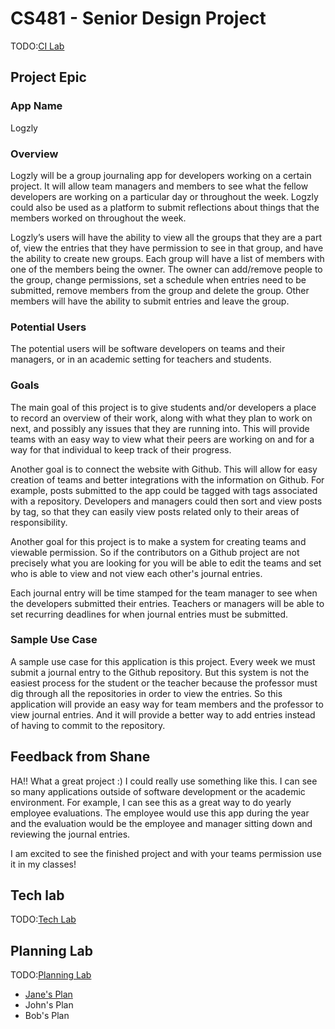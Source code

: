# CS481 - Senior Design Project

TODO:[CI Lab](https://shanep.github.io/capstone/labs/ci/)

## Project Epic

### App Name
Logzly

### Overview
Logzly will be a group journaling app for developers working on a certain project. It will allow team managers and members to see what the fellow developers are working on a particular day or throughout the week. Logzly could also be used as a platform to submit reflections about things that the members worked on throughout the week.

Logzly’s users will have the ability to view all the groups that they are a part of, view the entries that they have permission to see in that group, and have the ability to create new groups. Each group will have a list of members with one of the members being the owner. The owner can add/remove people to the group, change permissions, set a schedule when entries need to be submitted, remove members from the group and delete the group. Other members will have the ability to submit entries and leave the group.

### Potential Users
The potential users will be software developers on teams and their managers, or in an academic setting for teachers and students.

### Goals
The main goal of this project is to give students and/or developers a place to record an overview of their work, along with what they plan to work on next, and possibly any issues that they are running into. This will provide teams with an easy way to view what their peers are working on and for a way for that individual to keep track of their progress. 

Another goal is to connect the website with Github. This will allow for easy creation of teams and better integrations with the information on Github.  For example, posts submitted to the app could be tagged with tags associated with a repository.  Developers and managers could then sort and view posts by tag, so that they can easily view posts related only to their areas of responsibility.

Another goal for this project is to make a system for creating teams and viewable permission. So if the contributors on a Github project are not precisely what you are looking for you will be able to edit the teams and set who is able to view and not view each other's journal entries.

Each journal entry will be time stamped for the team manager to see when the developers submitted their entries. Teachers or managers will be able to set recurring deadlines for when journal entries must be submitted.

### Sample Use Case
A sample use case for this application is this project. Every week we must submit a journal entry to the Github repository. But this system is not the easiest process for the student or the teacher because the professor must dig through all the repositories in order to view the entries. So this application will provide an easy way for team members and the professor to view journal entries. And it will provide a better way to add entries instead of having to commit to the repository.

## Feedback from Shane

HA!! What a great project :) I could really use something like this. I can see so many applications outside of software development or the academic environment. For example, I can see this as a great way to do yearly employee evaluations. The employee would use this app during the year and the evaluation would be the employee and manager sitting down and reviewing the journal entries.  

I am excited to see the finished project and with your teams permission use it in my classes!


## Tech lab

TODO:[Tech Lab](https://shanep.github.io/capstone/labs/tech/)

## Planning Lab

TODO:[Planning Lab](https://shanep.github.io/capstone/labs/planning/)

- [Jane's Plan](planning/janedoe@u.boisestate.edu.md)
- John's Plan
- Bob's Plan
